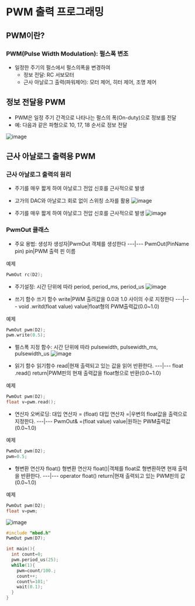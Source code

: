 # PWM 출력 프로그래밍

## PWM이란?
### PWM(Pulse Width Modulation): 펄스폭 변조
* 일정한 주기의 펄스에서 펄스의폭을 변경하여
  * 정보 전달: RC 서보모터
  * 근사 아날로그 출력(파워제어): 모터 제어, 히터 제어, 조명 제어
 
## 정보 전달용 PWM
* PWM은 일정 주기 간격으로 나타나는 펄스의 폭(On-duty)으로 정보를 전달
* 예: 다음과 같은 파형으로 10, 17, 18 순서로 정보 전달

![image](https://github.com/qlkdkd/univ-3-1/assets/71871927/fc956443-4d31-4506-abfa-3f4ce0ef7bbe)

## 근사 아날로그 출력용 PWM
### 근사 아날로그 출력의 원리
* 주기를 매우 짧게 하여 아날로그 전압 신호를 근사적으로 발생
* 고가의 DAC와 아날로그 회로 없이 스위칭 소자를 활용
![image](https://github.com/qlkdkd/univ-3-1/assets/71871927/b1df8fe5-b54e-4b1b-b01d-9cf3f788268b)

* 주기를 매우 짧게 하여 아날로그 전압 신호를 근사적으로 발생
![image](https://github.com/qlkdkd/univ-3-1/assets/71871927/09e8ddfd-0262-4242-9aee-c0b20f9bb6a2)

### PwmOut 클래스
* 주요 용법: 생성자
생성자|PwmOut 객체를 생성한다
---|---
PwmOut(PinName pin)
pin|PWM 출력 핀 이름

예제
```c++
PwmOut rc(D2);
```

* 주기설정: 시간 단위에 따라 period, period_ms, period_us
![image](https://github.com/qlkdkd/univ-3-1/assets/71871927/bfe3d5ed-fb4b-4852-a6e0-e87c02872352)

* 쓰기 함수
쓰기 함수 write|PWM 출려값을 0.0과 1.0 사이의 수로 지정한다
---|---
void .writd(float value)
value|float형의 PWM출력값(0.0~1.0)

예제
```c++
PwmOut pwm(D2);
pwm.write(0.5);
```

* 펄스폭 지정 함수: 시간 단위에 따라 pulsewidth, pulsewidth_ms, pulsewidth_us
![image](https://github.com/qlkdkd/univ-3-1/assets/71871927/65d07e5c-48fe-498e-a60d-bf3e189dcca4)

* 읽기 함수
읽기함수 read|현재 출력되고 있는 값을 읽어 반환한다.
---|---
float .read()
return|PWM핀의 현재 출력값을 float형으로 반환(0.0~1.0)

예제
```c++
PwmOut pwm(D2);
float v=pwm.read();
```

* 연산자 오버로딩: 대입 연산자 = (float)
대입 연산자 =|우변의 float값을 출력으로 지정한다.
---|---
PwmOut& =(float value)
value|원하는 PWM출력값(0.0~1.0)

예제
```c++
PwmOut pwm(D2);
pwm=0.5;
```

* 형변환 연산자 float()
형변환 연산자 float()|객체를 float로 형변환하면 현재 출력을 반환한다.
---|---
operator float()
return|현재 출력되고 있는 PWM핀의 값(0.0~1.0)

예제
```c++
PwmOut pwm(D2);
float v=pwm;
```

![image](https://github.com/qlkdkd/univ-3-1/assets/71871927/337c530f-de94-45bd-a74b-85df663e779d)
```c++
#include "mbed.h"
PwmOut pwm(D7);

int main(){
  int count=0;
  pwm.period_us(25);
  while(1){
    pwm=count/100.;
    count++;
    count%=101;'
    wait(0.1);
  }
}
```
